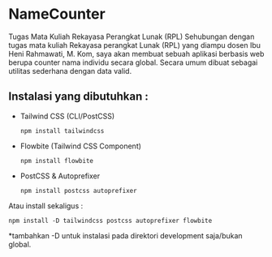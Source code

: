 # NameCounter
Tugas Mata Kuliah Rekayasa Perangkat Lunak (RPL)
Sehubungan dengan tugas mata kuliah Rekayasa perangkat Lunak (RPL) yang diampu dosen Ibu Heni Rahmawati, M. Kom, saya akan membuat sebuah aplikasi berbasis web berupa counter nama individu secara global. Secara umum dibuat sebagai utilitas sederhana dengan data valid.

## Instalasi yang dibutuhkan :
- Tailwind CSS (CLI/PostCSS)
  ```shell
  npm install tailwindcss
  ```
- Flowbite (Tailwind CSS Component)
  ```shell
  npm install flowbite
  ```
- PostCSS & Autoprefixer
  ```shell
  npm install postcss autoprefixer
  ```
Atau install sekaligus :
```shell
npm install -D tailwindcss postcss autoprefixer flowbite
```
*tambahkan -D untuk instalasi pada direktori development saja/bukan global.
